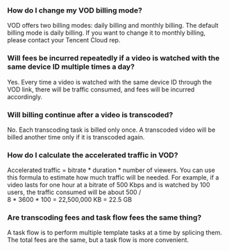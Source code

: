 ### How do I change my VOD billing mode?
VOD offers two billing modes: daily billing and monthly billing. The default billing mode is daily billing. If you want to change it to monthly billing, please contact your Tencent Cloud rep.


### Will fees be incurred repeatedly if a video is watched with the same device ID multiple times a day?
Yes. Every time a video is watched with the same device ID through the VOD link, there will be traffic consumed, and fees will be incurred accordingly.

### Will billing continue after a video is transcoded?
No. Each transcoding task is billed only once. A transcoded video will be billed another time only if it is transcoded again.

### How do I calculate the accelerated traffic in VOD?
Accelerated traffic = bitrate * duration * number of viewers. You can use this formula to estimate how much traffic will be needed.
For example, if a video lasts for one hour at a bitrate of 500 Kbps and is watched by 100 users, the traffic consumed will be about 500 / 8 * 3600 * 100 = 22,500,000 KB = 22.5 GB

### Are transcoding fees and task flow fees the same thing?
A task flow is to perform multiple template tasks at a time by splicing them. The total fees are the same, but a task flow is more convenient.
